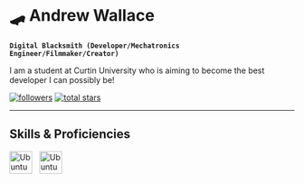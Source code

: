 # 🛹 Andrew Wallace

<code><b>Digital Blacksmith (Developer/Mechatronics Engineer/Filmmaker/Creator)</b></code>

I am a student at Curtin University who is aiming to become the best developer I can possibly be!

   <p align="left">
      <a href="https://github.com/AJ-Wallace?tab=followers">
         <img alt="followers" title="Follow me on Github" src="https://custom-icon-badges.demolab.com/github/followers/AJ-Wallace?color=236ad3&labelColor=1155ba&style=for-the-badge&logo=person-add&label=Follow&logoColor=white"/></a>
      <a href="https://github.com/AJ-Wallace?tab=repositories&sort=stargazers">
         <img alt="total stars" title="Total stars on GitHub" src="https://custom-icon-badges.demolab.com/github/stars/AJ-Wallace?color=55960c&style=for-the-badge&labelColor=488207&logo=star"/></a>
   </p>

---

## Skills & Proficiencies

<img align='left' alt='Ubuntu' width='40px' style="padding-right:10px;" src="https://cdn.jsdelivr.net/gh/devicons/devicon@latest/icons/ubuntu/ubuntu-original.svg" />

<img align='left' alt='Ubuntu' width='40px' style="padding-right:10px;" src="https://cdn.jsdelivr.net/gh/devicons/devicon@latest/icons/python/python-original.svg" />
          